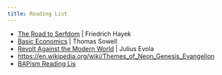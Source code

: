 ```yaml
---
title: Reading List
---
```

- [The Road to Serfdom](https://www.goodreads.com/book/show/299215.The_Road_to_Serfdom) | Friedrich Hayek
- [Basic Economics](https://www.goodreads.com/book/show/3023.Basic_Economics?from_search=true&from_srp=true&qid=7JdOMWSeRp&rank=2) | Thomas Sowell
- [Revolt Against the Modern World](https://www.goodreads.com/en/book/show/179404) | Julius Evola
- https://en.wikipedia.org/wiki/Themes_of_Neon_Genesis_Evangelion
- [BAPism Reading Lis](https://www.goodreads.com/list/show/141430.BAPism)
